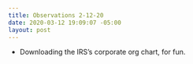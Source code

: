 ```yaml
---
title: Observations 2-12-20
date: 2020-03-12 19:09:07 -05:00
layout: post
---
```


- Downloading the IRS’s corporate org chart, for fun.